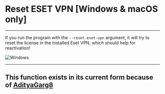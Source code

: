 # Reset ESET VPN [Windows & macOS only]

---

If you run the program with the ```--reset-eset-vpn``` argument, it will try to reset the license in the installed Eset VPN, which should help for reactivation!

![Windows](https://github.com/rzc0d3r/ESET-KeyGen/blob/main/img/reset_eset_vpn.png)

---

## This function exists in its current form because of [AdityaGarg8](https://github.com/AdityaGarg8)